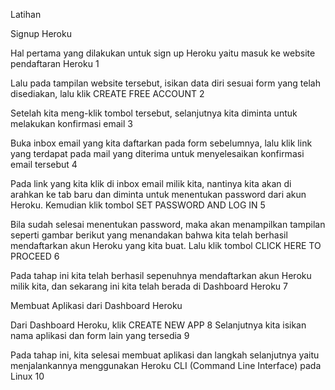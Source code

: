 Latihan

 Signup Heroku

 Hal pertama yang dilakukan untuk sign up Heroku yaitu masuk ke website pendaftaran Heroku 1

 Lalu pada tampilan website tersebut, isikan data diri sesuai form yang telah disediakan, lalu klik CREATE FREE ACCOUNT 2

Setelah kita meng-klik tombol tersebut, selanjutnya kita diminta untuk melakukan konfirmasi email 3

Buka inbox email yang kita daftarkan pada form sebelumnya, lalu klik link yang terdapat pada mail yang diterima untuk menyelesaikan konfirmasi email tersebut 4

 Pada link yang kita klik di inbox email milik kita, nantinya kita akan di arahkan ke tab baru dan diminta untuk menentukan password dari akun Heroku. Kemudian klik tombol SET PASSWORD AND LOG IN 5

   Bila sudah selesai menentukan password, maka akan menampilkan tampilan seperti gambar berikut yang menandakan bahwa kita telah berhasil mendaftarkan akun Heroku yang kita buat. Lalu klik tombol CLICK HERE TO PROCEED 6

  Pada tahap ini kita telah berhasil sepenuhnya mendaftarkan akun Heroku milik kita, dan sekarang ini kita telah berada di Dashboard Heroku 7

   Membuat Aplikasi dari Dashboard Heroku

   Dari Dashboard Heroku, klik CREATE NEW APP 8
   Selanjutnya kita isikan nama aplikasi dan form lain yang tersedia 9

   Pada tahap ini, kita selesai membuat aplikasi dan langkah selanjutnya yaitu menjalankannya menggunakan Heroku CLI (Command Line Interface) pada Linux 10
